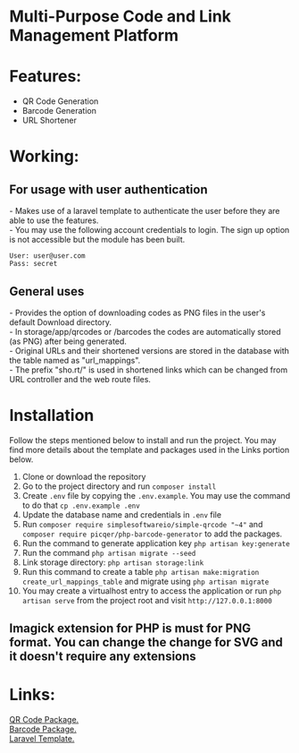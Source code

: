 # Multi-Purpose Code and Link Management Platform

# Features:
* QR Code Generation<br>
* Barcode Generation<br>
* URL Shortener

# Working:
<h2>For usage with user authentication</h2>
- Makes use of a laravel template to authenticate the user before they are able to use the features.<br>
- You may use the following account credentials to login. The sign up option is not accessible but the module has been built.<br>

```
User: user@user.com
Pass: secret
```

<h2>General uses</h2>
- Provides the option of downloading codes as PNG files in the user's default Download directory.<br>
- In storage/app/qrcodes or /barcodes the codes are automatically stored (as PNG) after being generated.<br>
- Original URLs and their shortened versions are stored in the database with the table named as "url_mappings". <br>
- The prefix "sho.rt/" is used in shortened links which can be changed from URL controller and the web route files.

# Installation

Follow the steps mentioned below to install and run the project. You may find more details about the template and packages used in the Links portion below.

1. Clone or download the repository
2. Go to the project directory and run `composer install`
3. Create `.env` file by copying the `.env.example`. You may use the command to do that `cp .env.example .env`
4. Update the database name and credentials in `.env` file
5. Run `composer require simplesoftwareio/simple-qrcode "~4"` and `composer require picqer/php-barcode-generator` to add the packages. 
6. Run the command to generate application key `php artisan key:generate`
7. Run the command `php artisan migrate --seed`
8. Link storage directory: `php artisan storage:link`
9. Run this command to create a table `php artisan make:migration create_url_mappings_table` and migrate using `php artisan migrate`
10. You may create a virtualhost entry to access the application or run `php artisan serve` from the project root and visit `http://127.0.0.1:8000`

<h2>Imagick extension for PHP is must for PNG format. You can change the change for SVG and it doesn't require any extensions</h2>
    
# Links:
[QR Code Package.](http://www.simplesoftware.io/#/docs/simple-qrcode) <br>
[Barcode Package.](https://github.com/picqer/php-barcode-generator) <br>
[Laravel Template.](http://www.github.com/nasirkhan/laravel-starter)

